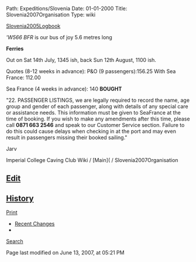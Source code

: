 Path: Expeditions/Slovenia
Date: 01-01-2000
Title: Slovenia2007Organisation
Type: wiki


[Slovenia2005Logbook](Slovenia2005Logbook)

*'W566 BFR* is our bus of joy 5.6 metres long

**Ferries**

Out on Sat 14th July, 1345 ish, back Sun 12th August, 1100 ish.

Quotes (8-12 weeks in advance): P&O (9 passengers):156.25 With Sea
France: 112.00

Sea France (4 weeks in advance): 140 **BOUGHT**

"22. PASSENGER LISTINGS, we are legally required to record the name, age
group and gender of each passenger, along with details of any special
care or assistance needs. This information must be given to SeaFrance at
the time of booking. If you wish to make any amendments after this time,
please call **0871 663 2546** and speak to our Customer Service section.
Failure to do this could cause delays when checking in at the port and
may even result in passengers missing their booked sailing."

Jarv







Imperial College Caving Club Wiki /
[Main]( /
Slovenia2007Organisation





[Edit](Slovenia2007Organisation?action=edit)
-
[History](Slovenia2007Organisation?action=diff)
-
[Print](Slovenia2007Organisation?action=print)
- [Recent
Changes](RecentChanges)
-
[Search](https://union.ic.ac.uk/rcc/caving/old/wiki/edit.php?n=Site.Search)





Page last modified on June 13, 2007, at 05:21 PM
